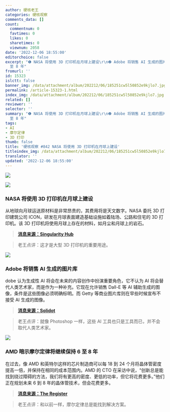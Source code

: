 ```yaml
---
author: 硬核老王
categories: 硬核观察
comments_data: []
count:
  commentnum: 0
  favtimes: 0
  likes: 0
  sharetimes: 0
  viewnum: 2058
date: '2022-12-06 18:55:00'
editorchoice: false
excerpt: "❶ NASA 将使用 3D 打印机在月球上建设\r\n❷ Adobe 将销售 AI 生成的图片库\r\n❸ AMD 暗示摩尔定律将继续保持 6
  至 8 年"
fromurl: ''
id: 15323
islctt: false
banner_img: /data/attachment/album/202212/06/185251cw5l50852e9kjlo7.jpg
permalink: /article-15323-1.html
index_img: /data/attachment/album/202212/06/185251cw5l50852e9kjlo7.jpg
related: []
reviewer: ''
selector: ''
summary: "❶ NASA 将使用 3D 打印机在月球上建设\r\n❷ Adobe 将销售 AI 生成的图片库\r\n❸ AMD 暗示摩尔定律将继续保持 6
  至 8 年"
tags:
- AI
- 摩尔定律
- 3D 打印
thumb: false
title: '硬核观察 #842 NASA 将使用 3D 打印机在月球上建设'
titleindex_img: /data/attachment/album/202212/06/185251cw5l50852e9kjlo7.jpg
translator: ''
updated: '2022-12-06 18:55:00'
---
```


![](/data/attachment/album/202212/06/185251cw5l50852e9kjlo7.jpg)


![](/data/attachment/album/202212/06/185308g4pce8z5eyk7vkv8.jpg)


### NASA 将使用 3D 打印机在月球上建设


从地球向月球运送原材料是非常昂贵的，其费用将是天文数字。NASA 委托 3D 打印建筑公司 ICON，研发在月球表面建造基础设施如着陆场、公路和住宅的 3D 打印机。该 3D 打印机将使用月球上存在的材料，如月尘和月球上的岩石。



> 
> **[消息来源：Singularity Hub](https://singularityhub.com/2022/12/01/nasa-gave-icon-57-million-to-build-a-3d-printer-for-structures-on-the-moon/)**
> 
> 
> 



> 
> 老王点评：这才是大型 3D 打印机的重要用途。
> 
> 
> 


![](/data/attachment/album/202212/06/185322s75pcjrzxx5wmwr5.jpg)


### Adobe 将销售 AI 生成的图片库


dobe 认为生成性 AI 将会在未来的内容创作中扮演重要角色，它不认为 AI 将会替代人类艺术家，而是作为一种补充。它现在允许销售 Dall-E 等 AI 辅助生成的图像，条件是这些图像必须明确标明。而 Getty 等商业图片库则在早些时候宣布不接受 AI 生成的图像。



> 
> **[消息来源：Solidot](https://www.solidot.org/story?sid=73565)**
> 
> 
> 



> 
> 老王点评：就像 Photoshop 一样，这些 AI 工具也只是工具而已，并不会取代人类艺术家。
> 
> 
> 


![](/data/attachment/album/202212/06/185446ml3nn322f61w7zx6.jpg)


### AMD 暗示摩尔定律将继续保持 6 至 8 年


在过去，像 AMD 和英特尔这样的芯片制造商可以每 18 到 24 个月将晶体管密度提高一倍，并保持在相同的成本范围内。AMD 的 CTO 在采访中说，“创新总是能找到绕过障碍的方法，我们将有更高的密度、更低的功率，但它将花费更多。”他们正在规划未来 6 到 8 年的晶体管技术，但会花费更多。



> 
> **[消息来源：The Register](https://www.theregister.com/2022/12/02/amd_transistor_tech/)**
> 
> 
> 



> 
> 老王点评：和以前一样，摩尔定律总是能找到解决方案。
> 
> 
>